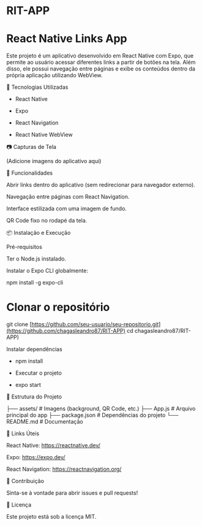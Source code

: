# RIT-APP

# React Native Links App

Este projeto é um aplicativo desenvolvido em React Native com Expo, que permite ao usuário acessar diferentes links a partir de botões na tela. Além disso, ele possui navegação entre páginas e exibe os conteúdos dentro da própria aplicação utilizando WebView.

📌 Tecnologias Utilizadas

- React Native

- Expo

- React Navigation

- React Native WebView

📷 Capturas de Tela

(Adicione imagens do aplicativo aqui)

🚀 Funcionalidades

  Abrir links dentro do aplicativo (sem redirecionar para navegador externo).

  Navegação entre páginas com React Navigation.

  Interface estilizada com uma imagem de fundo.

  QR Code fixo no rodapé da tela.

📦 Instalação e Execução

  Pré-requisitos

  Ter o Node.js instalado.

  Instalar o Expo CLI globalmente:

  npm install -g expo-cli


# Clonar o repositório

git clone [https://github.com/seu-usuario/seu-repositorio.git](https://github.com/chagasleandro87/RIT-APP)
cd chagasleandro87/RIT-APP)

Instalar dependências

- npm install

- Executar o projeto

- expo start

📄 Estrutura do Projeto

├── assets/               # Imagens (background, QR Code, etc.)
├── App.js                # Arquivo principal do app
├── package.json          # Dependências do projeto
└── README.md             # Documentação

🔗 Links Úteis

React Native: https://reactnative.dev/

  Expo: https://expo.dev/

  React Navigation: https://reactnavigation.org/

🤝 Contribuição

  Sinta-se à vontade para abrir issues e pull requests!

📜 Licença

  Este projeto está sob a licença MIT.

